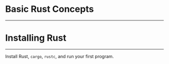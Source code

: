 # Basic Rust Concepts

---
# Installing Rust

---

Install Rust, `cargo`, `rustc`, and run your first program.
